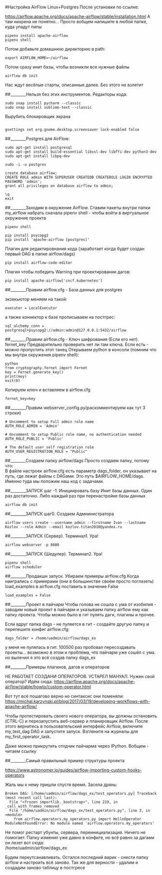 #Настройка AirFlow Linux+Postgres
После установки по ссылке:

https://airflow.apache.org/docs/apache-airflow/stable/installation.html
А там нихрена не понятно... 
Просто вобщем напишите в любой папке, куда упадут пипы 

```
pipenv install apache-airflow
pipenv shell
```

Потом добавьте домашнюю директорию в path:
```
export AIRFLOW_HOME=~/airflow
```

Потом сразу инит базы, чтобы возникли все нужные файлы 
```
airflow db init
```

Нас ждут весёлые старты, описанные далее. Без этого не взлетит

##________Нельзя без этих инструментов. Редакторы кода:
```
sudo snap install pycharm --classic
sudo snap install sublime-text --classic

```
Вырубить блокировщик экрана
```

gsettings set org.gnome.desktop.screensaver lock-enabled false
```

##________Postgres для AirFlow:

```
sudo apt-get install postgresql
sudo apt-get install build-essential libssl-dev libffi-dev python3-dev
sudo apt-get install libpq-dev

sudo -i -u postgres

create database airflow;
CREATE ROLE admin WITH SUPERUSER CREATEDB CREATEROLE LOGIN ENCRYPTED PASSWORD 'admin';
grant all privileges on database airflow to admin;

\q
exit
```

##________Заходим в окружение AirFlow. Ставим пакеты 
внутри папки my_airflow набрать сначала pipenv shell - чтобы войти в виртуальное окружение проекта

```
pipenv shell 

pip install psycopg2
pip install 'apache-airflow [postgres]'
```

Плагин для редактировнания кода (заработает когда будет создан первый DAG в папке airflow/dags)
```
pip install airflow-code-editor
```

Плагин чтобы победить Warning при проектировании дагов:
```
pip install apache-airflow['cncf.kubernetes']
```

##________Правим airflow.cfg - База данных для postgres 

экзекьютор меняем на такой:
```
executor = LocalExecutor
```
а также коннектор к базе прописываем на постгрес:
```
sql_alchemy_conn = postgresql+psycopg2://admin:admin@127.0.0.1:5432/airflow
```

##________Правим airflow.cfg - Ключ шифрования (Если его нет). fernet_key
Предварительно проверить нет ли там ключа. Если есть - можно пропустить этот танец
Открываем python в консоли (помним что мы внутри окружения pipenv shell):

```
python
from cryptography.fernet import Fernet
key = Fernet.generate_key()
print(key)
exit(0)
```

Копируем ключ и вставляем в airflow.cfg 

```
fernet_key=key
```

##________Правим webserver_config.py(раскомментируем как тут 3 строки)
```
# Uncomment to setup Full admin role name
AUTH_ROLE_ADMIN = 'Admin'

# Uncomment to setup Public role name, no authentication needed
AUTH_ROLE_PUBLIC = 'Public'

# The default user self registration role
AUTH_USER_REGISTRATION_ROLE = "Public"
```

##________Создаем папку airflow/dags
Просто создаем папку, потому что:  
В файле настроек airflow.cfg есть параметр dags_folder, 
он указывает на путь, где лежат файлы с DAGами. Это путь 
$AIRFLOW_HOME/dags. Именно туда мы положим наш код с задачами.

##________ЗАПУСК шаг -1. Инициировать базу
Инит базы данных. Один раз достаточно. 
Либо каждый раз при перенастройке базы данных

```
airflow db init
```

##________ЗАПУСК шаг0. Создаем Адмнинистратора

```
airflow users create --username admin --firstname Ivan --lastname Kozlov --role Admin --email kozlov.titan2010@yandex.ru
```

##________ЗАПУСК (Сервер). Терминал1. Ура!

```
airflow webserver -p 8080
```


##________ЗАПУСК (Шедулер). Терминал2. Ура!
```
pipenv shell 
airflow scheduler
```

##________Продакшн запуск. Убираем примеры airflow.cfg
Когда наигрались с примерами (они в большинстве своём просто поглазеть)
load_examples в  airflow.cfg  поставить в значение False
```
load_examples = False
```

##________Проект в пайчарм
Чтобы голова не сошла с ума от изобилия - заводим новый проект в пайчарм и указываем 
папку airflow ему как папку проекта. Чтобы можно было в гит пулять даги, плагины и прочее. 

Если вдруг папка dags - не пуляется в гит - создайте другую папку и перепешите конфиг airflow.cfg:

```
dags_folder = /home/uadmin/airflow/dags_ex
```

у меня не пулялась в гит. 100500 раз пробовал пересоздавать проекты... 
возможно в этом и проблема, что пайчарм уже сошёл с ума. 
но вылечил я это всё создав папку dags_ex

##________Примеры плагинов, дагов и операторов

НЕ РАБОТАЕТ СОЗДАНИ ОПЕРАТОРОВ. УСТАРЕЛ МАНУАЛ. 
Нужен свой оператор? Идём сюда:
https://airflow.apache.org/docs/apache-airflow/stable/howto/custom-operator.html

Вот тут всё пошагово верно но синтаксис они поменяли:
https://michal.karzynski.pl/blog/2017/03/19/developing-workflows-with-apache-airflow/

Чтобы протестировать своего нового оператора, 
вы должны остановить (CTRL-C) и перезапустить веб-сервер 
и планировщик Airflow. После этого вернитесь в пользовательский 
интерфейс Airflow, включите my_test_dag DAG и запустите запуск. 
Взгляните на журналы для my_first_operator_task.

Даже можно прикрутить отлдчик пайчарма через IPython. Вобщем - читаем ссылку

##________Самый правильный пример структуры проекта

https://www.astronomer.io/guides/airflow-importing-custom-hooks-operators

Жаль мы к нему пришли спустя время. Засела дрянь:
```
Broken DAG: [/home/uadmin/airflow/dags_ex/test_operators.py] Traceback (most recent call last):
  File "<frozen importlib._bootstrap>", line 219, in _call_with_frames_removed
  File "/home/uadmin/airflow/dags_ex/test_operators.py", line 3, in <module>
    from airflow.operators.my_operators.py import HelloOperator
ModuleNotFoundError: No module named 'airflow.operators.my_operators'
```

Не помог рестарт убунты, сервера, переинициализация. Ничего не помогает.
Папку изменил уже давно в конфиге, но всё равно за дагами он лезет вот сюда:  
/home/uadmin/airflow/dags_ex

Будем переутсанавливать. 
Остался последний варик - снести папку airflow и настроить всё заново. 
Так же для верности - удалим и создадим заново таблицу в постгресе